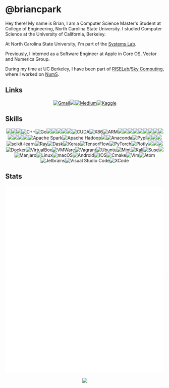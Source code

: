 # @briancpark
Hey there! My name is Brian, I am a Computer Science Master's Student at College of Engineering, North Carolina State University. I studied Computer Science at the University of California, Berkeley. 

At North Carolina State University, I'm part of the [Systems Lab](https://systems.csc.ncsu.edu).

Previously, I interned as a Software Engineer at Apple in Core OS, Vector and Numerics Group.

During my time at UC Berkeley, I have been part of [RISELab](https://rise.cs.berkeley.edu/)/[Sky Computing](https://sky.cs.berkeley.edu/), where I worked on [NumS](https://github.com/nums-project/nums).

## Links
<p align="center">
<a href="mailto:briancpark@berkeley.edu"><img alt="Gmail" src="https://img.shields.io/badge/Gmail-D14836?style=for-the-badge&logo=gmail&logoColor=white"/></a><a href="https://www.linkedin.com/in/brianparkberkeley/"><img src="https://img.shields.io/badge/linkedin%20-%230077B5.svg?&style=for-the-badge&logo=linkedin&logoColor=white"/></a><a href="https://medium.com/@briancpark"><img alt="Medium" src="https://img.shields.io/badge/Medium%20-%23000000.svg?&style=for-the-badge&logo=Medium&logoColor=white"/></a><a href="https://www.kaggle.com/briancpark"><img alt="Kaggle" src="https://img.shields.io/badge/Kaggle-1DB6FF?style=for-the-badge&logo=kaggle&logoColor=white"></a>
</p>

## Skills
<p align="center">
<img src="https://img.shields.io/badge/python%20-%2314354C.svg?&style=for-the-badge&logo=python&logoColor=white"/><img src="https://img.shields.io/badge/c%20-%2300599C.svg?&style=for-the-badge&logo=c&logoColor=white"/><img src="https://img.shields.io/badge/java-%23ED8B00.svg?&style=for-the-badge&logo=java&logoColor=white"/><img alt="C++" src="https://img.shields.io/badge/c++-%2300599C.svg?style=for-the-badge&logo=c%2B%2B&logoColor=white"/><img alt="Go" src="https://img.shields.io/badge/go-%2300ADD8.svg?style=for-the-badge&logo=go&logoColor=white"/><img src="https://img.shields.io/badge/javascript%20-%23323330.svg?&style=for-the-badge&logo=javascript&logoColor=%23F7DF1E"/><img src="https://img.shields.io/badge/html5%20-%23E34F26.svg?&style=for-the-badge&logo=html5&logoColor=white"/><img src="https://img.shields.io/badge/css3%20-%231572B6.svg?&style=for-the-badge&logo=css3&logoColor=white"/><img src="https://img.shields.io/badge/swift-%23FA7343.svg?&style=for-the-badge&logo=swift&logoColor=white"/><img src="https://img.shields.io/badge/scala-%23DC322F.svg?style=for-the-badge&logo=scala&logoColor=white"><img alt="CUDA" src="https://img.shields.io/badge/CUDA-76B900?style=for-the-badge&logo=nvidia&logoColor=white"><img alt="X86" src="https://img.shields.io/badge/x86-0071C5?style=for-the-badge&logo=intel&logoColor=white"><img alt="ARM" src="https://img.shields.io/badge/ARM-0091BD?style=for-the-badge&logo=arm&logoColor=white"><img src="https://img.shields.io/badge/RISC_V-2b336e?style=for-the-badge&"><img src="https://img.shields.io/badge/markdown-%23000000.svg?&style=for-the-badge&logo=markdown&logoColor=white"/><img src="https://img.shields.io/badge/shell_script%20-%23121011.svg?&style=for-the-badge&logo=gnu-bash&logoColor=white"/><img src="https://img.shields.io/badge/latex%20-%23008080.svg?&style=for-the-badge&logo=latex&logoColor=white"/><img src="https://img.shields.io/badge/git%20-%23F05033.svg?&style=for-the-badge&logo=git&logoColor=white"/><img src="https://img.shields.io/badge/r-%23276DC3.svg?style=for-the-badge&logo=r&logoColor=white"/><img src="https://img.shields.io/badge/github%20-%23121011.svg?&style=for-the-badge&logo=github&logoColor=white"/><img src="https://img.shields.io/badge/adobe%20xd%20-%23FF26BE.svg?&style=for-the-badge&logo=adobe%20xd&logoColor=white"/><img src="https://img.shields.io/badge/Google%20Cloud%20-%234285F4.svg?&style=for-the-badge&logo=google-cloud&logoColor=white"/><img src="https://img.shields.io/badge/AWS%20-%23FF9900.svg?&style=for-the-badge&logo=amazon-aws&logoColor=white"/><img src="https://img.shields.io/badge/heroku%20-%23430098.svg?&style=for-the-badge&logo=heroku&logoColor=white"/><img src="https://img.shields.io/badge/mysql-%2300f.svg?&style=for-the-badge&logo=mysql&logoColor=white"/><img src ="https://img.shields.io/badge/postgres-%23316192.svg?&style=for-the-badge&logo=postgresql&logoColor=white"/><img alt="Apache Spark" src="https://img.shields.io/badge/Apache_Spark-E25A1C?style=for-the-badge&logo=apache-spark&logoColor=white"><img alt="Apache Hadoop" src="https://img.shields.io/badge/Apache_Hadoop-66CCFF?style=for-the-badge&logo=apache-hadoop&logoColor=white"><img src ="https://img.shields.io/badge/sqlite-%2307405e.svg?&style=for-the-badge&logo=sqlite&logoColor=white"/><img alt="Anaconda" src="https://img.shields.io/badge/Anaconda-44A833?style=for-the-badge&logo=anaconda&logoColor=white"/><img alt="PypI" src="https://img.shields.io/badge/PypI-3775A9?style=for-the-badge&logo=pypi&logoColor=white"/><img src="https://img.shields.io/badge/pandas%20-%23150458.svg?&style=for-the-badge&logo=pandas&logoColor=white"/><img src="https://img.shields.io/badge/numpy%20-%23013243.svg?&style=for-the-badge&logo=numpy&logoColor=white" /><img src="https://img.shields.io/badge/SciPy-%230C55A5.svg?style=for-the-badge&logo=scipy&logoColor=%white"><img alt="scikit-learn" src="https://img.shields.io/badge/sklearn-F7931E?style=for-the-badge&logo=scikit-learn&logoColor=white"/><img alt="Ray" src="https://img.shields.io/badge/Ray-028CF0?style=for-the-badge&logo=ray&logoColor=white"><img alt="Dask" src="https://img.shields.io/badge/Dask-FDA061?style=for-the-badge&logo=dask&logoColor=white"><img alt="Keras" src="https://img.shields.io/badge/Keras%20-%23D00000.svg?&style=for-the-badge&logo=Keras&logoColor=white"/><img alt="TensorFlow" src="https://img.shields.io/badge/TensorFlow%20-%23FF6F00.svg?&style=for-the-badge&logo=TensorFlow&logoColor=white"/><img alt="PyTorch" src="https://img.shields.io/badge/PyTorch%20-%23EE4C2C.svg?&style=for-the-badge&logo=PyTorch&logoColor=white"/><img alt="Plotly" src="https://img.shields.io/badge/Plotly-3775A9?style=for-the-badge&logo=plotly&logoColor=white"/><img src="https://img.shields.io/badge/Jupyter%20-%23F37626.svg?&style=for-the-badge&logo=Jupyter&logoColor=white"/><img src="https://img.shields.io/badge/-Raspberry%20Pi-C51A4A?style=for-the-badge&logo=Raspberry-Pi"/><img src="https://img.shields.io/badge/-Arduino-00979D?style=for-the-badge&logo=Arduino&logoColor=white"/><img alt="Docker" src="https://img.shields.io/badge/docker-%230db7ed.svg?style=for-the-badge&logo=docker&logoColor=white"/><img alt="VirtualBox" src="https://img.shields.io/badge/virtualbox-183A61.svg?style=for-the-badge&logo=virtualbox&logoColor=white"/><img alt="VMWare" src="https://img.shields.io/badge/vmware-607078.svg?style=for-the-badge&logo=vmware&logoColor=white"/><img alt="Vagrant" src="https://img.shields.io/badge/vagrant-%231563FF.svg?style=for-the-badge&logo=vagrant&logoColor=white"/><img alt="Ubuntu" src="https://img.shields.io/badge/Ubuntu-E95420?style=for-the-badge&logo=ubuntu&logoColor=white"/><img alt="Mint" src="https://img.shields.io/badge/Mint-87CF3E?style=for-the-badge&logo=linux-mint&logoColor=white"/><img alt="Kali" src="https://img.shields.io/badge/kali-557C94?style=for-the-badge&logo=kalilinux&logoColor=white"/><img alt="Suse" src="https://img.shields.io/badge/SUSE-0C322C?style=for-the-badge&logo=SUSE&logoColor=white"><img src="https://img.shields.io/badge/cent%20os-002260?style=for-the-badge&logo=centos&logoColor=F0F0F0"><img alt="Manjaro" src="https://img.shields.io/badge/Manjaro-35BF5C?style=for-the-badge&logo=Manjaro&logoColor=white"><img alt="Linux" src="https://img.shields.io/badge/Linux-FCC624?style=for-the-badge&logo=linux&logoColor=white"/><img alt="macOS" src="https://img.shields.io/badge/macOS-000000?style=for-the-badge&logo=macos&logoColor=F0F0F0"/><img alt="Android" src="https://img.shields.io/badge/Android-3DDC84?style=for-the-badge&logo=android&logoColor=white"/><img alt="IOS" src="https://img.shields.io/badge/iOS-000000?style=for-the-badge&logo=ios&logoColor=white"><img alt="Cmake" src="https://img.shields.io/badge/Cmake-064F8C?style=for-the-badge&logo=cmake&logoColor=white"/><img alt="Vim" src="https://img.shields.io/badge/VIM-%2311AB00.svg?style=for-the-badge&logo=vim&logoColor=white"/><img alt="Atom" src="https://img.shields.io/badge/Atom-%2366595C.svg?style=for-the-badge&logo=atom&logoColor=white"/><img alt="Jetbrains" src="https://img.shields.io/badge/Jetbrains-000000?style=for-the-badge&logo=jetbrains&logoColor=white"/><img alt="Visual Studio Code" src="https://img.shields.io/badge/VisualStudioCode-0078d7.svg?style=for-the-badge&logo=visual-studio-code&logoColor=white"/><img alt="XCode" src="https://img.shields.io/badge/XCode-3775A9?style=for-the-badge&logo=xcode&logoColor=white"/>
</p>

## Stats

<p align="center">
  <img src="https://raw.githubusercontent.com/briancpark/github-stats/master/generated/overview.svg#gh-dark-mode-only">
  <img src="https://raw.githubusercontent.com/briancpark/github-stats/master/generated/languages.svg#gh-dark-mode-only">
</p>

<p align="center">
  <img src="https://komarev.com/ghpvc/?username=briancpark">
</p>
